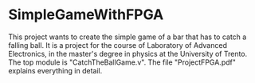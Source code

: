 # SimpleGameWithFPGA

This project wants to create the simple game of a bar that has to catch a falling ball. It is a project for the course of Laboratory of Advanced Electronics, in the master's degree in physics at the University of Trento. The top module is "CatchTheBallGame.v". The file "ProjectFPGA.pdf" explains everything in detail.
